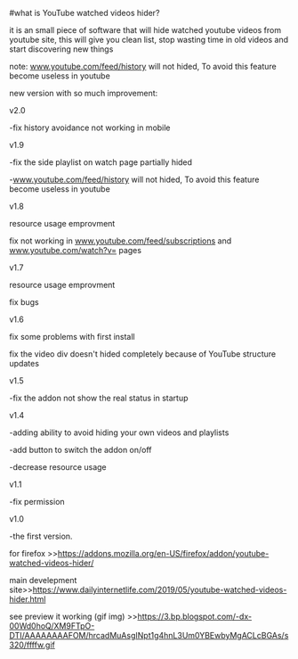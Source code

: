 #what is YouTube watched videos hider?

it is an small piece of software that will hide watched youtube videos from youtube site, this will give you clean list, stop 
wasting time in old videos and start discovering new things

note: www.youtube.com/feed/history will not hided, To avoid this feature become useless in youtube

new version with so much improvement:

v2.0

-fix history avoidance not working in mobile

v1.9

-fix the side playlist on watch page partially hided

-www.youtube.com/feed/history will not hided, To avoid this feature become useless in youtube

v1.8

resource usage emprovment

fix not working in www.youtube.com/feed/subscriptions and www.youtube.com/watch?v= pages

v1.7

resource usage emprovment

fix bugs

v1.6

fix some problems with first install

fix the video div doesn't hided completely because of YouTube structure updates

v1.5

-fix the addon not show the real status in startup

v1.4

-adding ability to avoid hiding your own videos and playlists

-add button to switch the addon on/off

-decrease resource usage

v1.1

-fix permission

v1.0

-the first version.

for firefox >>https://addons.mozilla.org/en-US/firefox/addon/youtube-watched-videos-hider/

main develepment site>>https://www.dailyinternetlife.com/2019/05/youtube-watched-videos-hider.html

see preview it working (gif img) >>https://3.bp.blogspot.com/-dx-00Wd0hoQ/XM9FTpO-DTI/AAAAAAAAFOM/hrcadMuAsgINpt1g4hnL3Um0YBEwbyMgACLcBGAs/s320/ffffw.gif
